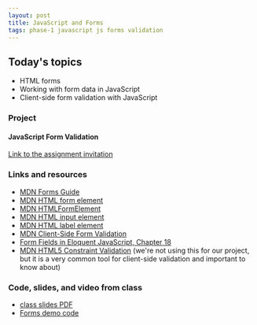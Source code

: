 ```yaml
---
layout: post
title: JavaScript and Forms
tags: phase-1 javascript js forms validation
---
```


## Today's topics

- HTML forms
- Working with form data in JavaScript
- Client-side form validation with JavaScript


### Project
#### JavaScript Form Validation

[Link to the assignment invitation](https://classroom.github.com/a/O50XGRmE)


### Links and resources

- [MDN Forms Guide](https://developer.mozilla.org/en-US/docs/Learn/Forms)
- [MDN HTML form element](https://developer.mozilla.org/en-US/docs/Web/HTML/Element/form)
- [MDN HTMLFormElement](https://developer.mozilla.org/en-US/docs/Web/API/HTMLFormElement/elements)
- [MDN HTML input element](https://developer.mozilla.org/en-US/docs/Web/HTML/Element/input)
- [MDN HTML label element](https://developer.mozilla.org/en-US/docs/Web/HTML/Element/label)
- [MDN Client-Side Form Validation](https://developer.mozilla.org/en-US/docs/Learn/Forms/Form_validation)
- [Form Fields in Eloquent JavaScript, Chapter 18](https://eloquentjavascript.net/18_http.html#h_H222GOgM6T)
- [MDN HTML5 Constraint Validation](https://developer.mozilla.org/en-US/docs/Web/Guide/HTML/HTML5/Constraint_validation) (we're not using this for our project, but it is a very common tool for client-side validation and important to know about)


### Code, slides, and video from class

- [class slides PDF](../slide-decks/js-forms.pdf)
- [Forms demo code](https://github.com/momentum-team-1/examples/tree/master/forms-are-fine)
